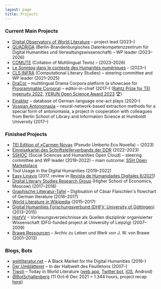 ```yaml
---
layout: page
title: Projects
---
```


### Current Main Projects
* [Digital Observatory of World Literature](https://www.temporal-communities.de/research/digital-communities/projects/digital-observatory-world-literature) – project lead (2023–)
* [QUADRIGA](https://www.fu-berlin.de/presse/informationen/fup/2023/fup_23_301-quadriga-digital-humanities/index.html) (Berlin-Brandenburgisches Datenkompetenzzentrum für Digital Humanities und Verwaltungswissenschaft) – WP leader (2023–2026)
* [COMUTE](https://gepris.dfg.de/gepris/projekt/524057241) (Collation of Multilingual Texts) – (2023–2026)
* [Le *Sonntag* dans le contexte des Humanités numériques](https://sonntagfr.hypotheses.org/) – (2023–)
* [CLS INFRA](https://clsinfra.io/) (Computational Literary Studies) – steering committee and WP leader (2021–2025)
* [DraCor](https://dracor.org/) – multilingual Drama Corpora platform (a showcase for [Programmable Corpora](https://doi.org/10.5281/zenodo.4284002)) – editor-in-chief (2017–) ([Rahtz Prize for TEI Ingenuity 2022](https://tei-c.org/activities/rahtz-prize-for-tei-ingenuity/), [YERUN Open Science Award 2023](https://yerun.eu/2024/02/meet-the-winners-of-the-yerun-open-science-awards-2023/) 🏆)
* [Einakter](https://einakter.dracor.org/) – database of German-language one-act plays (2020–)
* [Vossian Antonomasia](https://vossanto.weltliteratur.net/) – neural-network-based extraction methods for a special form of antonomasia, a project in cooperation with colleagues from Berlin School of Library and Information Science at Humboldt University (2017–)

### Finished Projects
* [TEI Edition of »Carmen Nova«](https://temporal-communities.github.io/carmen-nova/) (Pseudo Umberto Eco Novella) – (2023)
* [Einreisekartei des Schriftstellerverbands der DDR](https://dsv-einreisekartei.temporal-communities.de/) (2022–2023)
* [SSHOC](https://www.sshopencloud.eu/) (Social Sciences and Humanities Open Cloud) – steering committee and WP leader (2019–2022) – main outcome: [SSH Open Marketplace](https://marketplace.sshopencloud.eu/)
* Tool Usage in the Digital Humanities (2019–2022)
* [Easy Linavis](https://ezlinavis.dracor.org/) (2017, review in [Revista de Humanidades Digitales 6/2021](https://doi.org/10.5944/rhd.vol.6.2021.27371))
* [Digital Literary Studies Research Group](https://hum.hse.ru/digital/rusdracor/) (Higher School of Economics, Moscow) (2017–2018)
* [Graphische Litteratur-Tafel](https://litteratur-tafel.weltliteratur.net/) – Digitisation of Cäsar Flaischlen's flowchart of German literature (2016–2017)
* [World Literature in Wikipedia](https://data.weltliteratur.net/) (2015–2017)
* [Digital Humanities Forschungsverbund (DHFV, University of Göttingen)](https://www.gcdh.de/en/research/projects/digital-humanities-research-collaboration-dhfv/) (2013–2015)
* [HistVV](https://histvv.uni-leipzig.de/) – Vorlesungsverzeichnisse als Quellen disziplinär organisierter Wissenschaft (DFG-funded project at University of Leipzig) (2007–2009)
* [Brawe Ressourcen](https://brawe.uni-leipzig.de/) – Archiv zu Leben und Werk von J. W. von Brawe (2001–2013)

### Blogs, Bots
* [weltliteratur.net](https://weltliteratur.net/) – A Black Market for the Digital Humanities (2016–)
* [Der Umblätterer](https://www.umblaetterer.de/) – In der Halbwelt des Feuilletons (2007–)
* [Tiwoli](https://weltliteratur.net/Introducing-TIWOLI/) – Today in World Literature ([web app](https://tiwoli.spinfo.uni-koeln.de/view), [Twitter bot](https://twitter.com/TiwoliChirp), [iOS](https://appsto.re/de/I69sfb.i), Android)
* [@BotSchallenberg](https://twitter.com/BotSchallenberg) (11 Oct–6 Dec 2021 = 1.344 hours, project recap [here](https://texperimentales.hypotheses.org/4617))
